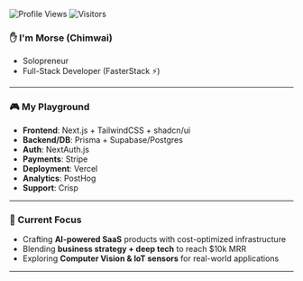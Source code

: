 ![Profile Views](https://hits.sh/github.com/morsechimwai.svg?style=flat-square)
![Visitors](https://visitor-badge.glitch.me/badge?page_id=morsechimwai.morsechimwai)


### ✋ I'm Morse (Chimwai)
- Solopreneur
- Full-Stack Developer (FasterStack ⚡️)

---

### 🎮 My Playground
- **Frontend**: Next.js + TailwindCSS + shadcn/ui  
- **Backend/DB**: Prisma + Supabase/Postgres  
- **Auth**: NextAuth.js  
- **Payments**: Stripe  
- **Deployment**: Vercel  
- **Analytics**: PostHog  
- **Support**: Crisp  

---

### 🎯 Current Focus
- Crafting **AI-powered SaaS** products with cost-optimized infrastructure  
- Blending **business strategy + deep tech** to reach $10k MRR  
- Exploring **Computer Vision & IoT sensors** for real-world applications  

---

